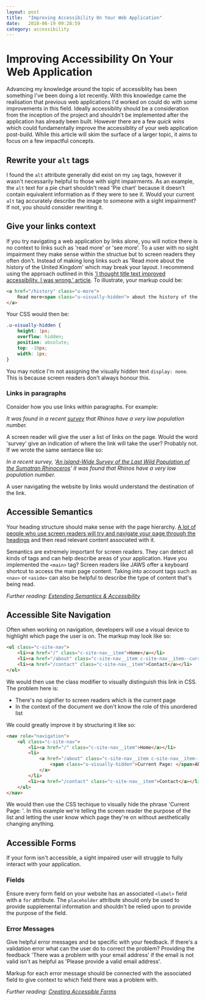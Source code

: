 ```yaml
---
layout: post
title:  "Improving Accessibility On Your Web Application"
date:   2018-06-19 09:28:59
category: accessibility
---
```


# Improving Accessibility On Your Web Application

Advancing my knowledge around the topic of accessiblity has been something I've been doing a lot recently. With this knowledge came the realisation that previous web applications I'd worked on could do with some improvements in this field. Ideally accessiblity should be a consideration from the inception of the project and shouldn't be implemented after the application has already been built. However there are a few *quick wins* which could fundamentally improve the accessiblity of your web application post-build. While this article will skim the surface of a larger topic, it aims to focus on a few impactful concepts.

## Rewrite your `alt` tags

I found the `alt` attribute generally did exist on my `img` tags, however it wasn't necessarily helpful to those with sight impairments. As an example, the `alt` text for a pie chart shouldn't read 'Pie chart' because it doesn't contain equivalent information as if they were to see it. Would your current `alt` tag accurately describe the image to someone with a sight impairment? If not, you should consider rewriting it.

## Give your links context

If you try navigating a web application by links alone, you will notice there is no context to links such as 'read more' or 'see more'. To a user with no sight impairment they make sense within the structue but to screen readers they often don't. Instead of making long links such as 'Read more about the history of the United Kingdom' which may break your layout. I recommend using the approach outlined in this ['I thought title text improved accessibility. I was wrong.' article](https://silktide.com/i-thought-title-text-improved-accessibility-i-was-wrong/). To illustrate, your markup could be:

```html
<a href="/history" class="u-more">
	Read more<span class="u-visually-hidden"> about the history of the United Kingdom</span>
</a>
```

Your CSS would then be:

```scss
.u-visually-hidden {
	height: 1px;
	overflow: hidden;
	position: absolute;
	top: -10px;
	width: 1px;
}
```

You may notice I'm not assigning the visually hidden text `display: none`. This is because screen readers don't always honour this.

### Links in paragraphs

Consider how you use links within paragraphs. For example:

*It was found in a recent [survey](http://journals.plos.org/plosone/article?id=10.1371/journal.pone.0136643) that Rhinos have a very low population number.*

A screen reader will give the user a list of links on the page. Would the word 'survey' give an indication of where the link will take the user? Probably not. If we wrote the same sentance like so:

*In a recent survey, '[An Island-Wide Survey of the Last Wild Population of the Sumatran Rhinoceros](http://journals.plos.org/plosone/article?id=10.1371/journal.pone.0136643)' it was found that Rhinos have a very low population number.*

A user navigating the website by links would understand the destination of the link.


## Accessible Semantics

Your heading structure should make sense with the page hierarchy. [A lot of people who use screen readers will try and navigate your page through the headings](http://www.heydonworks.com/article/responses-to-the-screen-reader-strategy-survey) and then read relevant content associated with it.

Semantics are extremely important for screen readers. They can detect all kinds of tags and can help describe areas of your application. Have you implemented the `<main>` tag? Screen readers like JAWS offer a keyboard shortcut to access the main page content. Taking into account tags such as `<nav>` or `<aside>` can also be helpful to describe the type of content that's being read.

*Further reading: [Extending Semantics & Accessibility](https://learn.shayhowe.com/advanced-html-css/semantics-accessibility/)*

## Accessible Site Navigation

Often when working on navigation, developers will use a visual device to highlight which page the user is on. The markup may look like so:

```html
<ul class="c-site-nav">
	<li><a href="/" class="c-site-nav__item">Home</a></li>
	<li><a href="/about" class="c-site-nav__item c-site-nav__item--current">About</a></li>
	<li><a href="/contact" class="c-site-nav__item">Contact</a></li>
</ul>
```

We would then use the class modifier to visually distinguish this link in CSS. The problem here is:

* There's no signifier to screen readers which is the current page
* In the context of the document we don't know the role of this unordered list

We could greatly improve it by structuring it like so:

```html
<nav role="navigation">
	<ul class="c-site-nav">
		<li><a href="/" class="c-site-nav__item">Home</a></li>
		<li>
			<a href="/about" class="c-site-nav__item c-site-nav__item--current">
				<span class="u-visually-hidden">Current Page: </span>About
			</a>
		</li>
		<li><a href="/contact" class="c-site-nav__item">Contact</a></li>
	</ul>
</nav>
```

We would then use the CSS techique to visually hide the phrase 'Current Page: '. In this example we're telling the screen reader the purpose of the list and letting the user know which page they're on without aesthetically changing anything.

## Accessible Forms

If your form isn't accessible, a sight impaired user will struggle to fully interact with your application.

### Fields

Ensure every form field on your website has an associated `<label>` field with a `for` attribute. The `placeholder` attribute should only be used to provide supplemental information and shouldn't be relied upon to provide the purpose of the field.

### Error Messages

Give helpful error messages and be specific with your feedback. If there's a validation error what can the user do to correct the problem? Providing the feedback 'There was a problem with your email address' if the email is not valid isn't as helpful as 'Please provide a valid email address'.

Markup for each error message should be connected with the associated field to give context to which field there was a problem with.

*Further reading: [Creating Accessible Forms](https://webaim.org/techniques/forms/)*
